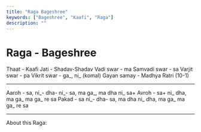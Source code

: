 ```yaml
---
title: "Raga Bageshree"
keywords: ["Bageshree", "Kaafi", "Raga"]
description: ""
---
```


# Raga - Bageshree

Thaat - Kaafi
Jati - Shadav-Shadav
Vadi swar - ma
Samvadi swar - sa
Varjit swar - pa
Vikrit swar - ga_, ni_ (komal)
Gayan samay - Madhya Ratri (10-1)

---

Aaroh -
sa, ni_- dha- ni_- sa, ma ga_, ma dha ni_ sa+
Avroh -
sa+ ni_ dha, ma ga_ ma ga_ re sa
Pakad -
sa ni_- dha- sa, ma dha ni_ dha, ma ga_ ma ga_ re sa

---

About this Raga: